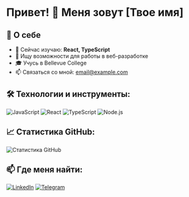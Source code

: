 # Привет! 👋 Меня зовут [Твое имя]

## 🚀 О себе
- 🌱 Сейчас изучаю: **React, TypeScript**
- 💼 Ищу возможности для работы в веб-разработке
- 🎓 Учусь в Bellevue College
- 📫 Связаться со мной: [email@example.com](mailto:email@example.com)

## 🛠️ Технологии и инструменты:
![JavaScript](https://img.shields.io/badge/-JavaScript-F7DF1E?style=flat-square&logo=JavaScript&logoColor=black)
![React](https://img.shields.io/badge/-React-61DAFB?style=flat-square&logo=React&logoColor=white)
![TypeScript](https://img.shields.io/badge/-TypeScript-007ACC?style=flat-square&logo=typescript&logoColor=white)
![Node.js](https://img.shields.io/badge/-Node.js-339933?style=flat-square&logo=Node.js&logoColor=white)

## 📈 Статистика GitHub:
![Статистика GitHub](https://github-readme-stats.vercel.app/api?username=your-username&show_icons=true&theme=radical)

## 📫 Где меня найти:
[![LinkedIn](https://img.shields.io/badge/-LinkedIn-0077B5?style=flat-square&logo=linkedin&logoColor=white)](https://linkedin.com/in/yourprofile)
[![Telegram](https://img.shields.io/badge/-Telegram-2CA5E0?style=flat-square&logo=telegram&logoColor=white)](https://t.me/yourprofile)
